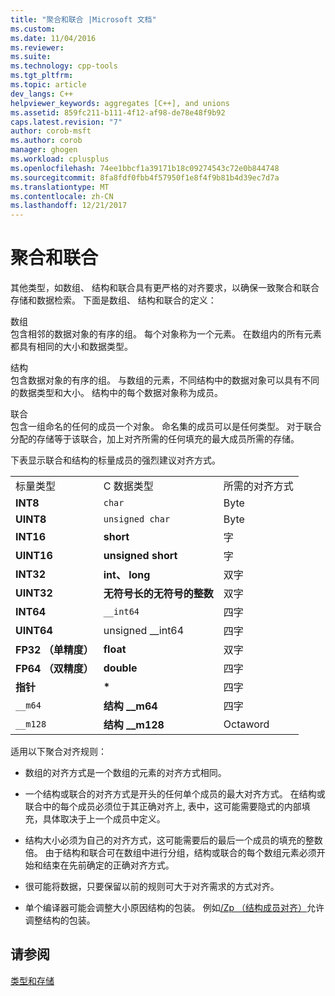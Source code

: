 ```yaml
---
title: "聚合和联合 |Microsoft 文档"
ms.custom: 
ms.date: 11/04/2016
ms.reviewer: 
ms.suite: 
ms.technology: cpp-tools
ms.tgt_pltfrm: 
ms.topic: article
dev_langs: C++
helpviewer_keywords: aggregates [C++], and unions
ms.assetid: 859fc211-b111-4f12-af98-de78e48f9b92
caps.latest.revision: "7"
author: corob-msft
ms.author: corob
manager: ghogen
ms.workload: cplusplus
ms.openlocfilehash: 74ee1bbcf1a39171b18c09274543c72e0b844748
ms.sourcegitcommit: 8fa8fdf0fbb4f57950f1e8f4f9b81b4d39ec7d7a
ms.translationtype: MT
ms.contentlocale: zh-CN
ms.lasthandoff: 12/21/2017
---
```

# <a name="aggregates-and-unions"></a>聚合和联合
其他类型，如数组、 结构和联合具有更严格的对齐要求，以确保一致聚合和联合存储和数据检索。 下面是数组、 结构和联合的定义：  
  
 数组  
 包含相邻的数据对象的有序的组。 每个对象称为一个元素。 在数组内的所有元素都具有相同的大小和数据类型。  
  
 结构  
 包含数据对象的有序的组。 与数组的元素，不同结构中的数据对象可以具有不同的数据类型和大小。 结构中的每个数据对象称为成员。  
  
 联合  
 包含一组命名的任何的成员一个对象。 命名集的成员可以是任何类型。 对于联合分配的存储等于该联合，加上对齐所需的任何填充的最大成员所需的存储。  
  
 下表显示联合和结构的标量成员的强烈建议对齐方式。  
  
||||  
|-|-|-|  
|标量类型|C 数据类型|所需的对齐方式|  
|**INT8**|`char`|Byte|  
|**UINT8**|`unsigned char`|Byte|  
|**INT16**|**short**|字|  
|**UINT16**|**unsigned short**|字|  
|**INT32**|**int、 long**|双字|  
|**UINT32**|**无符号长的无符号的整数**|双字|  
|**INT64**|`__int64`|四字|  
|**UINT64**|unsigned __int64|四字|  
|**FP32 （单精度）**|**float**|双字|  
|**FP64 （双精度）**|**double**|四字|  
|**指针**|**\***|四字|  
|`__m64`|**结构 __m64**|四字|  
|`__m128`|**结构 __m128**|Octaword|  
  
 适用以下聚合对齐规则：  
  
-   数组的对齐方式是一个数组的元素的对齐方式相同。  
  
-   一个结构或联合的对齐方式是开头的任何单个成员的最大对齐方式。 在结构或联合中的每个成员必须位于其正确对齐上, 表中，这可能需要隐式的内部填充，具体取决于上一个成员中定义。  
  
-   结构大小必须为自己的对齐方式，这可能需要后的最后一个成员的填充的整数倍。 由于结构和联合可在数组中进行分组，结构或联合的每个数组元素必须开始和结束在先前确定的正确对齐方式。  
  
-   很可能将数据，只要保留以前的规则可大于对齐需求的方式对齐。  
  
-   单个编译器可能会调整大小原因结构的包装。 例如[/Zp （结构成员对齐）](../build/reference/zp-struct-member-alignment.md)允许调整结构的包装。  
  
## <a name="see-also"></a>请参阅  
 [类型和存储](../build/types-and-storage.md)